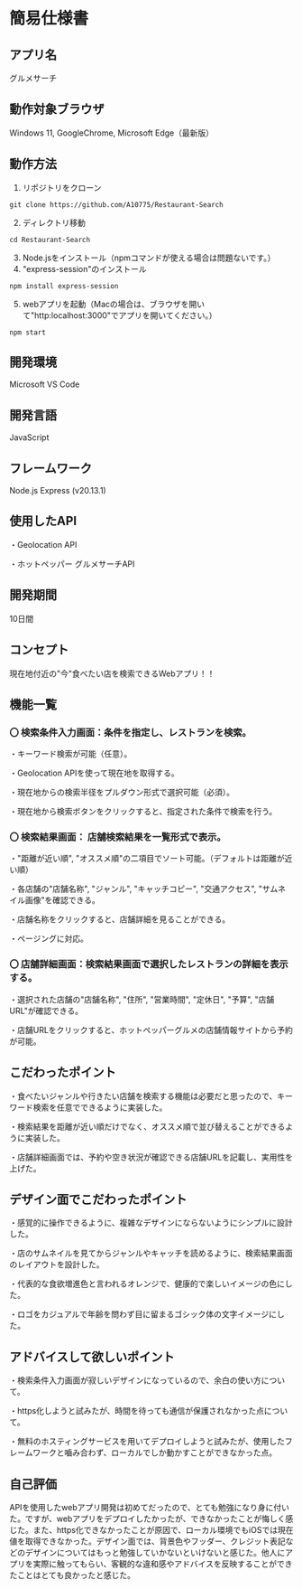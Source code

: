 # 簡易仕様書
## アプリ名
グルメサーチ
## 動作対象ブラウザ
Windows 11, GoogleChrome, Microsoft Edge（最新版）
## 動作方法
1. リポジトリをクローン
```
git clone https://github.com/A10775/Restaurant-Search
```
2. ディレクトリ移動
```
cd Restaurant-Search
```
3. Node.jsをインストール（npmコマンドが使える場合は問題ないです。）
4. "express-session"のインストール
```
npm install express-session
```
5. webアプリを起動（Macの場合は、ブラウザを開いて"http:localhost:3000"でアプリを開いてください。）
```
npm start
```
## 開発環境
Microsoft VS Code
## 開発言語
JavaScript
## フレームワーク
Node.js Express (v20.13.1)
## 使用したAPI
・Geolocation API

・ホットペッパー グルメサーチAPI
## 開発期間
10日間
## コンセプト
現在地付近の"今"食べたい店を検索できるWebアプリ！！
## 機能一覧
### 〇 検索条件入力画面：条件を指定し、レストランを検索。
・キーワード検索が可能（任意）。

・Geolocation APIを使って現在地を取得する。

・現在地からの検索半径をプルダウン形式で選択可能（必須）。

・現在地から検索ボタンをクリックすると、指定された条件で検索を行う。
### 〇 検索結果画面： 店舗検索結果を一覧形式で表示。

・"距離が近い順", "オススメ順"の二項目でソート可能。（デフォルトは距離が近い順）

・各店舗の"店舗名称", "ジャンル", "キャッチコピー", "交通アクセス", "サムネイル画像"を確認できる。

・店舗名称をクリックすると、店舗詳細を見ることができる。

・ページングに対応。
### 〇 店舗詳細画面：検索結果画面で選択したレストランの詳細を表示する。
・選択された店舗の"店舗名称", "住所", "営業時間", "定休日", "予算", "店舗URL"が確認できる。

・店舗URLをクリックすると、ホットペッパーグルメの店舗情報サイトから予約が可能。
## こだわったポイント
・食べたいジャンルや行きたい店舗を検索する機能は必要だと思ったので、キーワード検索を任意でできるように実装した。

・検索結果を距離が近い順だけでなく、オススメ順で並び替えることができるように実装した。

・店舗詳細画面では、予約や空き状況が確認できる店舗URLを記載し、実用性を上げた。
## デザイン面でこだわったポイント
・感覚的に操作できるように、複雑なデザインにならないようにシンプルに設計した。

・店のサムネイルを見てからジャンルやキャッチを読めるように、検索結果画面のレイアウトを設計した。

・代表的な食欲増進色と言われるオレンジで、健康的で楽しいイメージの色にした。

・ロゴをカジュアルで年齢を問わず目に留まるゴシック体の文字イメージにした。
## アドバイスして欲しいポイント
・検索条件入力画面が寂しいデザインになっているので、余白の使い方について。

・https化しようと試みたが、時間を待っても通信が保護されなかった点について。

・無料のホスティングサービスを用いてデプロイしようと試みたが、使用したフレームワークと嚙み合わず、ローカルでしか動かすことができなかった点。
## 自己評価
APIを使用したwebアプリ開発は初めてだったので、とても勉強になり身に付いた。ですが、webアプリをデプロイしたかったが、できなかったことが悔しく感じた。また、https化できなかったことが原因で、ローカル環境でもiOSでは現在値を取得できなかった。デザイン面では、背景色やフッダー、クレジット表記などのデザインについてはもっと勉強していかないといけないと感じた。他人にアプリを実際に触ってもらい、客観的な違和感やアドバイスを反映することができたことはとても良かったと感じた。
